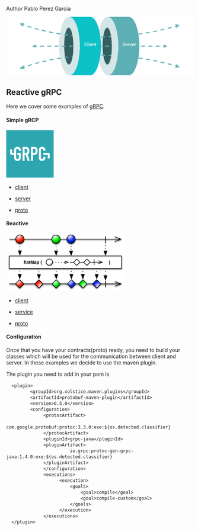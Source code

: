 Author Pablo Perez Garcia 

![My image](src/main/resources/img/simple.svg)

## Reactive gRPC

Here we cover some examples of [gRPC](https://grpc.io/docs/quickstart/).

#### Simple gRCP

![My image](src/main/resources/img/grpc.png)

* [client](src/main/java/com/politrons/grpc/simple/RpcClient.java)

* [server](src/main/java/com/politrons/grpc/simple/RpcServiceImpl.java)

* [proto](src/main/proto/rpc_contract.proto)

#### Reactive 

![My image](src/main/resources/img/flatMap.png)

* [client](src/main/java/com/politrons/grpc/reactive/ReactiveClient.java)

* [service](src/main/java/com/politrons/grpc/reactive/ReactiveServiceImpl.java)

* [proto](src/main/proto/rpc_reactive.proto)

#### Configuration

Once that you have your contracts(proto) ready, you need to build your classes which will 
be used for the communication between client and server.
In these examples we decide to use the maven plugin.

The plugin you need to add in your pom is

```
  <plugin>
         <groupId>org.xolstice.maven.plugins</groupId>
         <artifactId>protobuf-maven-plugin</artifactId>
         <version>0.5.0</version>
         <configuration>
              <protocArtifact>
                        com.google.protobuf:protoc:3.3.0:exe:${os.detected.classifier}
              </protocArtifact>
              <pluginId>grpc-java</pluginId>
              <pluginArtifact>
                        io.grpc:protoc-gen-grpc-java:1.4.0:exe:${os.detected.classifier}
              </pluginArtifact>
              </configuration>
              <executions>
                    <execution>
                        <goals>
                            <goal>compile</goal>
                            <goal>compile-custom</goal>
                        </goals>
                    </execution>
              </executions>
  </plugin>


```